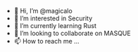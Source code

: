 - 👋 Hi, I’m @magicalo
- 👀 I’m interested in Security
- 🌱 I’m currently learning Rust
- 💞️ I’m looking to collaborate on MASQUE
- 📫 How to reach me ...

<!---
magicalo/magicalo is a ✨ special ✨ repository because its `README.md` (this file) appears on your GitHub profile.
You can click the Preview link to take a look at your changes.
--->
